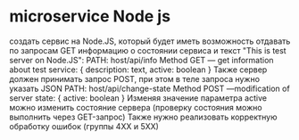 # microservice Node js
создать сервис на Node.JS, который будет иметь возможность отдавать по запросам GET информацию о состоянии сервиса и текст "This is test server on Node.JS":
PATH: host/api/info
Method GET — get information about test service:
{
description: text,
active: boolean
}
Также сервер должен принимать запрос POST, при этом в теле запроса нужно указать JSON
PATH: host/api/change-state
Method POST —modification of server state:
{
active: boolean
}
Изменяя значение параметра active можно изменить состояние сервера (проверку состояния можно выполнить через GET-запрос)
Также нужно реализовать корректную обработку ошибок (группы 4ХХ и 5ХХ)
